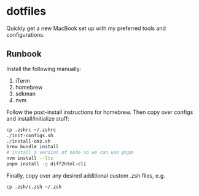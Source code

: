 # dotfiles
Quickly get a new MacBook set up with my preferred tools and configurations.

## Runbook

Install the following manually:

1. iTerm
2. homebrew
3. sdkman
4. nvm

Follow the post-install instructions for homebrew. Then copy over configs and
install/initialize stuff:

```zsh
cp .zshrc ~/.zshrc
./init-configs.sh
./install-omz.sh
brew bundle install
# install a version of node so we can use pnpm
nvm install --lts
pnpm install -g diff2html-cli
```

Finally, copy over any desired additional custom .zsh files, e.g.

```zsh
cp .zsh/c.zsh ~/.zsh
```
